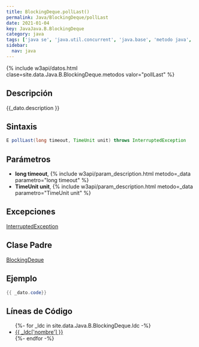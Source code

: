 ```yaml
---
title: BlockingDeque.pollLast()
permalink: Java/BlockingDeque/pollLast
date: 2021-01-04
key: JavaJava.B.BlockingDeque
category: java
tags: ['java se', 'java.util.concurrent', 'java.base', 'metodo java', 'Java 1.6']
sidebar: 
  nav: java
---
```


{% include w3api/datos.html clase=site.data.Java.B.BlockingDeque.metodos valor="pollLast" %}

## Descripción
{{_dato.description }}

## Sintaxis
~~~java
E pollLast(long timeout, TimeUnit unit) throws InterruptedException
~~~

## Parámetros
* **long timeout**,  {% include w3api/param_description.html metodo=_data parametro="long timeout" %}
* **TimeUnit unit**,  {% include w3api/param_description.html metodo=_data parametro="TimeUnit unit" %}

## Excepciones
[InterruptedException](/Java/InterruptedException/)

## Clase Padre
[BlockingDeque](/Java/BlockingDeque/)

## Ejemplo
~~~java
{{ _dato.code}}
~~~

## Líneas de Código
<ul>
{%- for _ldc in site.data.Java.B.BlockingDeque.ldc -%}
   <li>
       <a href="{{_ldc['url'] }}">{{ _ldc['nombre'] }}</a>
   </li>
{%- endfor -%}
</ul>
